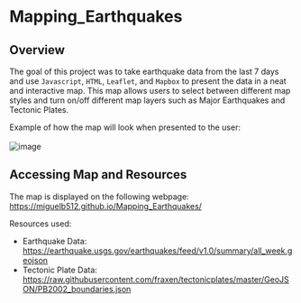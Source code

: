 # Mapping_Earthquakes

## Overview 
The goal of this project was to take earthquake data from the last 7 days and use `Javascript`, `HTML`, `Leaflet`, and `Mapbox` to present the data in a neat and interactive map. This map allows users to select between different map styles and turn on/off different map layers such as Major Earthquakes and Tectonic Plates. 

Example of how the map will look when presented to the user: <br> <br> ![image](https://user-images.githubusercontent.com/60283799/184034978-be6dd8ea-c674-41f8-8367-f380abff10ec.png)

## Accessing Map and Resources
The map is displayed on the following webpage: https://miguelb512.github.io/Mapping_Earthquakes/

Resources used:
- Earthquake Data: <br> https://earthquake.usgs.gov/earthquakes/feed/v1.0/summary/all_week.geojson
- Tectonic Plate Data: <br> https://raw.githubusercontent.com/fraxen/tectonicplates/master/GeoJSON/PB2002_boundaries.json
